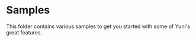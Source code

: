 
Samples
=======

This folder contains various samples to get you started with some of Yuni's
great features.

